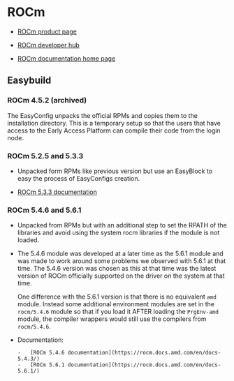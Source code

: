 # ROCm

  * [ROCm product page](https://www.amd.com/en/products/software/rocm.html)
  
  * [ROCm developer hub](https://www.amd.com/en/developer/resources/rocm-hub.html)
  
  * [ROCm documentation home page](https://rocmdocs.amd.com/)


## Easybuild

### ROCm 4.5.2 (archived)

The EasyConfig unpacks the official RPMs and copies them to the installation 
directory. This is a temporary setup so that the users that have access to the 
Early Access Platform can compile their code from the login node.


### ROCm 5.2.5 and 5.3.3

-   Unpacked form RPMs like previous version but use an EasyBlock to easy the 
    process of EasyConfigs creation.

-   [ROCm 5.3.3 documentation](https://rocm.docs.amd.com/en/docs-5.3.3/)


### ROCm 5.4.6 and 5.6.1

-   Unpacked from RPMs but with an additional step to set the RPATH of the libraries
    and avoid using the system rocm libraries if the module is not loaded.

-   The 5.4.6 module was developed at a later time as the 5.6.1 module and was made
    to work around some problems we observed with 5.6.1 at that time. The 5.4.6 version
    was chosen as this at that time was the latest version of ROCm officially supported
    on the driver on the system at that time. 
    
    One difference with the 5.6.1 version is
    that there is no equivalent `amd` module. Instead some additional environment modules
    are set in the `rocm/5.4.6` module so that if you load it AFTER loading the
    `PrgEnv-amd` module, the compiler wrappers would still use the compilers from
    `rocm/5.4.6`.

-   Documentation:
    
		-   [ROCm 5.4.6 documentation](https://rocm.docs.amd.com/en/docs-5.4.3/)
		-   [ROCm 5.6.1 documentation](https://rocm.docs.amd.com/en/docs-5.6.1/)
